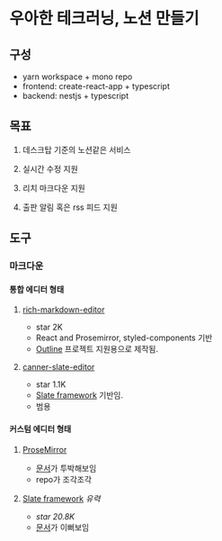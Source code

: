# 우아한 테크러닝, 노션 만들기

## 구성

- yarn workspace + mono repo
- frontend: create-react-app + typescript
- backend: nestjs + typescript

## 목표

1. 데스크탑 기준의 노션같은 서비스

2. 실시간 수정 지원

3. 리치 마크다운 지원

4. 출판 알림 혹은 rss 피드 지원

## 도구

### 마크다운

#### 통합 에디터 형태

1. [rich-markdown-editor](https://github.com/outline/rich-markdown-editor)

    - star 2K
    - React and Prosemirror, styled-components 기반
    - [Outline](https://www.getoutline.com/) 프로젝트 지원용으로 제작됨.

2. [canner-slate-editor](https://github.com/Canner/canner-slate-editor)

    - star 1.1K
    - [Slate framework](https://docs.slatejs.org/) 기반임.
    - 범용

#### 커스텀 에디터 형태

1. [ProseMirror](https://github.com/prosemirror)

    - [문서](https://prosemirror.net/)가 투박해보임
    - repo가 조각조각

2. [Slate framework](https://github.com/ianstormtaylor/slate) *유력*

    - *star 20.8K*
    - [문서](https://docs.slatejs.org/)가 이뻐보임
